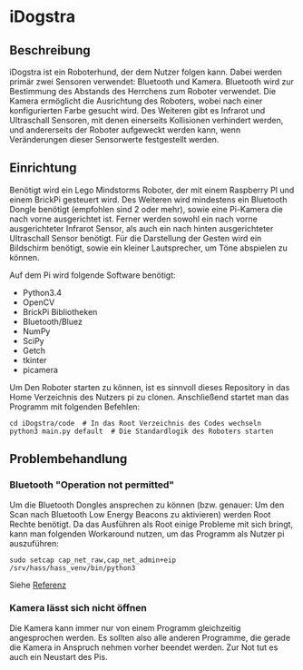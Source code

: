 # iDogstra

## Beschreibung

iDogstra ist ein Roboterhund, der dem Nutzer folgen kann. Dabei werden primär
zwei Sensoren verwendet: Bluetooth und Kamera. Bluetooth wird zur Bestimmung
des Abstands des Herrchens zum Roboter verwendet. Die Kamera ermöglicht die
Ausrichtung des Roboters, wobei nach einer konfigurierten Farbe gesucht wird.
Des Weiteren gibt es Infrarot und Ultraschall Sensoren, mit denen einerseits
Kollisionen verhindert werden, und andererseits der Roboter aufgeweckt werden
kann, wenn Veränderungen dieser Sensorwerte festgestellt werden.

## Einrichtung

Benötigt wird ein Lego Mindstorms Roboter, der mit einem Raspberry PI und einem
BrickPi gesteuert wird. Des Weiteren wird mindestens ein Bluetooth Dongle
benötigt (empfohlen sind 2 oder mehr), sowie eine Pi-Kamera die nach vorne
ausgerichtet ist. Ferner werden sowohl ein nach vorne ausgerichteter Infrarot
Sensor, als auch ein nach hinten ausgerichteter Ultraschall Sensor benötigt.
Für die Darstellung der Gesten wird ein Bildschirm benötigt, sowie ein kleiner
Lautsprecher, um Töne abspielen zu können.

Auf dem Pi wird folgende Software benötigt:

* Python3.4
* OpenCV
* BrickPi Bibliotheken
* Bluetooth/Bluez
* NumPy
* SciPy
* Getch
* tkinter
* picamera

Um Den Roboter starten zu können, ist es sinnvoll dieses Repository in das
Home Verzeichnis des Nutzers pi zu clonen. Anschließend startet man das
Programm mit folgenden Befehlen:

    cd iDogstra/code  # In das Root Verzeichnis des Codes wechseln
    python3 main.py default  # Die Standardlogik des Roboters starten

## Problembehandlung

### Bluetooth "Operation not permitted"

Um die Bluetooth Dongles ansprechen zu können (bzw. genauer: Um den Scan
nach Bluetooth Low Energy Beacons zu aktivieren) werden Root Rechte benötigt.
Da das Ausführen als Root einige Probleme mit sich bringt, kann man folgenden
Workaround nutzen, um das Programm als Nutzer pi auszuführen:

    sudo setcap cap_net_raw,cap_net_admin+eip /srv/hass/hass_venv/bin/python3

Siehe [Referenz](https://github.com/home-assistant/home-assistant/issues/3897)

### Kamera lässt sich nicht öffnen

Die Kamera kann immer nur von einem Programm gleichzeitig angesprochen werden.
Es sollten also alle anderen Programme, die gerade die Kamera in Anspruch
nehmen vorher beendet werden. Zur Not tut es auch ein Neustart des Pis.
